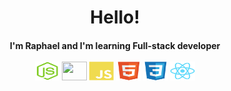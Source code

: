 <div align="center">
    <h1>Hello!</h1>
</div>
<h4 align="center">I'm Raphael and I'm learning Full-stack developer</div>
 <div align="center">
     <div style="display: inline_block"><br>
	  <img align="center" alt="" height="30" width="40" src="https://raw.githubusercontent.com/devicons/devicon/master/icons/nodejs/nodejs-plain.svg">
    <img align="center" alt="" height="30" width="40" src="https://raw.githubusercontent.com/jmnote/z-icons/master/svg/java.svg">
    <img align="center" alt="" height="30" width="40" src="https://raw.githubusercontent.com/devicons/devicon/master/icons/javascript/javascript-plain.svg">
    <img align="center" alt="" height="30" width="40" src="https://raw.githubusercontent.com/devicons/devicon/master/icons/html5/html5-original.svg">
    <img align="center" alt="" height="30" width="40" src="https://raw.githubusercontent.com/devicons/devicon/master/icons/css3/css3-original.svg">
    <img align="center" alt="" height="30" width="40" src="https://raw.githubusercontent.com/devicons/devicon/1119b9f84c0290e0f0b38982099a2bd027a48bf1/icons/react/react-original.svg">
</div>
  </div>
<br>
<!-- <div>
	  <img height="175em" src="https://github-readme-stats.vercel.app/api?username=lokih1&show_icons=true&theme=gotham&include_all_commits=true&count_private=true"/>
  		<img height="180em" src="https://github-readme-stats.vercel.app/api/top-langs/?username=lokih1&layout=compact&langs_count=7&theme=gotham"/>
</div> -->
